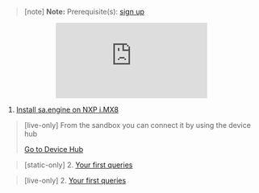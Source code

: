 > [note]  **Note:** Prerequisite(s): [sign up](/docs/usermd/getting-started/sign-up.md) 

<iframe style="display: block; margin: auto" src="https://www.youtube.com/embed/o8HnpSsB528" title="YouTube video player" frameborder="0" allow="accelerometer; autoplay; clipboard-write; encrypted-media; gyroscope; picture-in-picture" allowfullscreen></iframe>


1. [Install sa.engine on NXP i.MX8](/docs/usermd/getting-started/imx8/install.md)

> [live-only]
> From the sandbox you can connect it by using the device hub
> <div class="CTACont">
> <a class="CTABtn" role="button" href="#/device_hub/getStarted/imx8">
> <span>Go to Device Hub</span>
> </a>
> </div>

> [static-only]
> 2.  [Your first queries](https://docs.streamanalyze.com/index.html#/docs/md/tutorial/README.md)

> [live-only]
> 2.  [Your first queries](/docs/md/tutorial/README.md)
